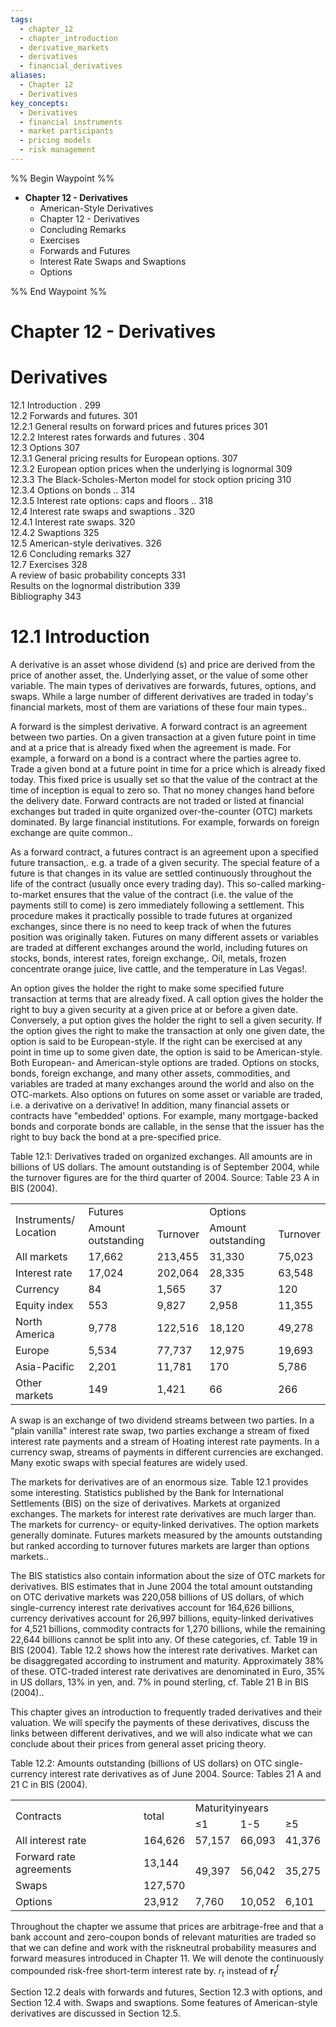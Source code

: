 ```yaml
---
tags:
  - chapter_12
  - chapter_introduction
  - derivative_markets
  - derivatives
  - financial_derivatives
aliases:
  - Chapter 12
  - Derivatives
key_concepts:
  - Derivatives
  - financial instruments
  - market participants
  - pricing models
  - risk management
---
```

%% Begin Waypoint %%
- **Chapter 12 - Derivatives**
	- American-Style Derivatives
	- Chapter 12 - Derivatives
	- Concluding Remarks
	- Exercises
	- Forwards and Futures
	- Interest Rate Swaps and Swaptions
	- Options

%% End Waypoint %%
# Chapter 12 - Derivatives

# Derivatives  
12.1 Introduction . 299  
12.2 Forwards and futures. 301   
12.2.1 General results on forward prices and futures prices 301   
12.2.2 Interest rates forwards and futures . 304   
12.3 Options 307   
12.3.1 General pricing results for European options. 307   
12.3.2 European option prices when the underlying is lognormal 309   
12.3.3 The Black-Scholes-Merton model for stock option pricing 310   
12.3.4 Options on bonds .. 314   
12.3.5 Interest rate options: caps and floors .. 318   
12.4 Interest rate swaps and swaptions . 320   
12.4.1 Interest rate swaps. 320   
12.4.2 Swaptions 325   
12.5 American-style derivatives. 326   
12.6 Concluding remarks 327   
12.7 Exercises 328   
 A review of basic probability concepts 331   
Results on the lognormal distribution 339   
Bibliography 343  


# 12.1 Introduction  

A derivative is an asset whose dividend (s) and price are derived from the price of another asset, the. Underlying asset, or the value of some other variable. The main types of derivatives are forwards, futures, options, and swaps. While a large number of different derivatives are traded in today's financial markets, most of them are variations of these four main types..  

A forward is the simplest derivative. A forward contract is an agreement between two parties. On a given transaction at a given future point in time and at a price that is already fixed when the agreement is made. For example, a forward on a bond is a contract where the parties agree to. Trade a given bond at a future point in time for a price which is already fixed today. This fixed price is usually set so that the value of the contract at the time of inception is equal to zero so. That no money changes hand before the delivery date. Forward contracts are not traded or listed at financial exchanges but traded in quite organized over-the-counter (OTC) markets dominated. By large financial institutions. For example, forwards on foreign exchange are quite common..  

As a forward contract, a futures contract is an agreement upon a specified future transaction,. e.g. a trade of a given security. The special feature of a future is that changes in its value are settled continuously throughout the life of the contract (usually once every trading day). This so-called marking-to-market ensures that the value of the contract (i.e. the value of the payments still to come) is zero immediately following a settlement. This procedure makes it practically possible to trade futures at organized exchanges, since there is no need to keep track of when the futures position was originally taken. Futures on many different assets or variables are traded at different exchanges around the world, including futures on stocks, bonds, interest rates, foreign exchange,. Oil, metals, frozen concentrate orange juice, live cattle, and the temperature in Las Vegas!.  

An option gives the holder the right to make some specified future transaction at terms that are already fixed. A call option gives the holder the right to buy a given security at a given price at or before a given date. Conversely, a put option gives the holder the right to sell a given security. If the option gives the right to make the transaction at only one given date, the option is said to be European-style. If the right can be exercised at any point in time up to some given date, the option is said to be American-style. Both European- and American-style options are traded. Options on stocks, bonds, foreign exchange, and many other assets, commodities, and variables are traded at many exchanges around the world and also on the OTC-markets. Also options on futures on some asset or variable are traded, i.e. a derivative on a derivative! In addition, many financial assets or contracts have "embedded' options. For example, many mortgage-backed bonds and corporate bonds are callable, in the sense that the issuer has the right to buy back the bond at a pre-specified price.  

Table 12.1: Derivatives traded on organized exchanges. All amounts are in billions of US dollars. The amount outstanding is of September 2004, while the turnover figures are for the third quarter of 2004. Source: Table 23 A in BIS (2004).   


<html><body><table><tr><td rowspan="2">Instruments/ Location</td><td colspan="2">Futures</td><td colspan="2">Options</td></tr><tr><td>Amount outstanding</td><td>Turnover</td><td>Amount outstanding</td><td>Turnover</td></tr><tr><td>All markets</td><td>17,662</td><td>213,455</td><td>31,330</td><td>75,023</td></tr><tr><td>Interest rate</td><td>17,024</td><td>202,064</td><td>28,335</td><td>63,548</td></tr><tr><td>Currency</td><td>84</td><td>1,565</td><td>37</td><td>120</td></tr><tr><td>Equity index</td><td>553</td><td>9,827</td><td>2,958</td><td>11,355</td></tr><tr><td>North America</td><td>9,778</td><td>122,516</td><td>18,120</td><td>49,278</td></tr><tr><td>Europe</td><td>5,534</td><td>77,737</td><td>12,975</td><td>19,693</td></tr><tr><td>Asia-Pacific</td><td>2,201</td><td>11,781</td><td>170</td><td>5,786</td></tr><tr><td>Other markets</td><td>149</td><td>1,421</td><td>66</td><td>266</td></tr></table></body></html>  

A swap is an exchange of two dividend streams between two parties. In a "plain vanilla" interest rate swap, two parties exchange a stream of fixed interest rate payments and a stream of Hoating interest rate payments. In a currency swap, streams of payments in different currencies are exchanged. Many exotic swaps with special features are widely used.  

The markets for derivatives are of an enormous size. Table 12.1 provides some interesting. Statistics published by the Bank for International Settlements (BIS) on the size of derivatives. Markets at organized exchanges. The markets for interest rate derivatives are much larger than. The markets for currency- or equity-linked derivatives. The option markets generally dominate. Futures markets measured by the amounts outstanding but ranked according to turnover futures markets are larger than options markets..  

The BIS statistics also contain information about the size of OTC markets for derivatives. BIS estimates that in June 2004 the total amount outstanding on OTC derivative markets was 220,058 billions of US dollars, of which single-currency interest rate derivatives account for 164,626 billions, currency derivatives account for 26,997 billions, equity-linked derivatives for 4,521 billions, commodity contracts for 1,270 billions, while the remaining 22,644 billions cannot be split into any. Of these categories, cf. Table 19 in BIS (2004). Table 12.2 shows how the interest rate derivatives. Market can be disaggregated according to instrument and maturity. Approximately 38% of these. OTC-traded interest rate derivatives are denominated in Euro, 35% in US dollars, 13% in yen, and. 7% in pound sterling, cf. Table 21 B in BIS (2004)..  

This chapter gives an introduction to frequently traded derivatives and their valuation. We will specify the payments of these derivatives, discuss the links between different derivatives, and we will also indicate what we can conclude about their prices from general asset pricing theory.  

Table 12.2: Amounts outstanding (billions of US dollars) on OTC single-currency interest rate derivatives as of June 2004. Source: Tables 21 A and 21 C in BIS (2004).   


<html><body><table><tr><td rowspan="2">Contracts</td><td rowspan="2">total</td><td colspan="3">Maturityinyears</td></tr><tr><td>≤1</td><td>1-5</td><td>≥5</td></tr><tr><td>All interest rate</td><td>164,626</td><td>57,157</td><td>66,093</td><td>41,376</td></tr><tr><td>Forward rate agreements</td><td>13,144</td><td rowspan="2">49,397</td><td rowspan="2">56,042</td><td rowspan="2">35,275</td></tr><tr><td>Swaps</td><td>127,570</td></tr><tr><td>Options</td><td>23,912</td><td>7,760</td><td>10,052</td><td>6,101</td></tr></table></body></html>  

Throughout the chapter we assume that prices are arbitrage-free and that a bank account and zero-coupon bonds of relevant maturities are traded so that we can define and work with the riskneutral probability measures and forward measures introduced in Chapter 11. We will denote the continuously compounded risk-free short-term interest rate by. $r_{t}$ instead of $\boldsymbol{r}_{t}^{f}$  

Section 12.2 deals with forwards and futures, Section 12.3 with options, and Section 12.4 with. Swaps and swaptions. Some features of American-style derivatives are discussed in Section 12.5.
